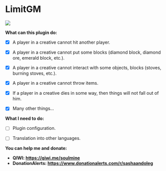 # LimitGM
[![](https://poggit.pmmp.io/SashaStr/LimitGM)](https://poggit.pmmp.io/p/LimitGM)

__What can this plugin do:__
- [x] A player in a creative cannot hit another player.
- [x] A player in a creative cannot put some blocks (diamond block, diamond ore, emerald block, etc.).
- [x] A player in a creative cannot interact with some objects, blocks (stoves, burning stoves, etc.).
- [x] A player in a creative cannot throw items.
- [x] If a player in a creative dies in some way, then things will not fall out of him.
- [x] Many other things...


__What I need to do:__
- [ ] Plugin configuration.
- [ ] Translation into other languages.


__You can help me and donate:__
- __QIWI: https://qiwi.me/soulmine__
- __DonationAlerts: https://www.donationalerts.com/r/sashaandoleg__
